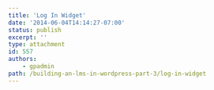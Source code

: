 ```yaml
---
title: 'Log In Widget'
date: '2014-06-04T14:14:27-07:00'
status: publish
excerpt: ''
type: attachment
id: 557
authors:
    - gpadmin
path: /building-an-lms-in-wordpress-part-3/log-in-widget
---
```

<!DOCTYPE html PUBLIC "-//W3C//DTD HTML 4.0 Transitional//EN" "http://www.w3.org/TR/REC-html40/loose.dtd">
<?xml encoding="UTF-8">
